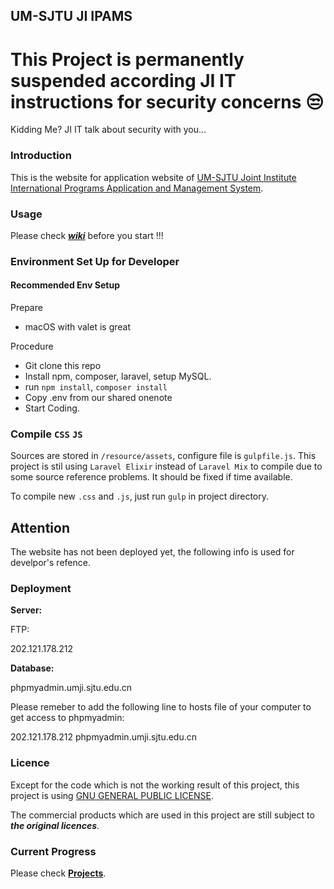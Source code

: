 ## UM-SJTU JI IPAMS

# This Project is permanently suspended according JI IT instructions for security concerns :unamused:

Kidding Me? JI IT talk about security with you...

### Introduction

This is the website for application website of [UM-SJTU Joint Institute International Programs Application and Management System](https://umji.sjtu.edu.cn/global/apply).

### Usage

Please check [***wiki***](https://github.com/JI-IPO/IPAMS/wiki) before you start !!!

### Environment Set Up for Developer

#### Recommended Env Setup

Prepare
- macOS with valet is great

Procedure
- Git clone this repo
- Install npm, composer, laravel, setup MySQL.
- run `npm install`, `composer install`
- Copy .env from our shared onenote
- Start Coding.

### Compile `CSS` `JS`
Sources are stored in `/resource/assets`, configure file is `gulpfile.js`. This project
is stil using `Laravel Elixir` instead of `Laravel Mix` to compile due to some source reference
problems. It should be fixed if time available.

To compile new `.css` and `.js`, just run `gulp` in project directory.

## Attention
The website has not been deployed yet, the following info is used 
for develpor's refence.

### Deployment

**Server:**

FTP:

202.121.178.212

**Database:**

phpmyadmin.umji.sjtu.edu.cn

Please remeber to add the following line to hosts file of your computer to get access to phpmyadmin:

202.121.178.212 phpmyadmin.umji.sjtu.edu.cn



### Licence

Except for the code which is not the working result of this project, this project is using 
[GNU GENERAL PUBLIC LICENSE](https://github.com/UM-SJTU-JI-IPO/IPAMS/blob/master/LICENSE).

The commercial products which are used in this project are still subject to ***the original licences***.



### Current Progress

Please check [**Projects**](https://github.com/JI-IPO/IPAMS/projects).
